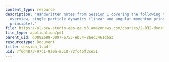 ```yaml
---
content_type: resource
description: 'Handwritten notes from Session 1 covering the following topics: course
  overview, single particle dynamics (linear and angular momentum principles, work-energy
  principle).'
file: https://ol-ocw-studio-app-qa.s3.amazonaws.com/courses/2-032-dynamics-fall-2004/7f6d487397c19a0a831072fc45f3ce51_session_1.pdf
file_type: application/pdf
parent_uid: d0882e89-0897-6753-eb54-8bed3461dba3
resourcetype: Document
title: session_1.pdf
uid: 7f6d4873-97c1-9a0a-8310-72fc45f3ce51
---
```

